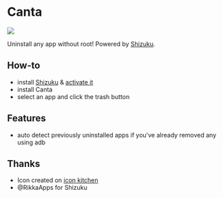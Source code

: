 # Canta
![](https://github.com/samolego/Canta/blob/master/android/app/src/main/res/mipmap-xxxhdpi/ic_launcher.png?raw=true)

Uninstall any app without root!
Powered by [Shizuku](https://shizuku.rikka.app/).

## How-to
* install [Shizuku](https://play.google.com/store/apps/details?id=moe.shizuku.privileged.api) & [activate it](https://shizuku.rikka.app/guide/setup/)
* install Canta
* select an app and click the trash button

## Features
* auto detect previously uninstalled apps
if you've already removed any using adb


## Thanks
* Icon created on [icon kitchen](https://icon.kitchen)
* @RikkaApps for Shizuku
